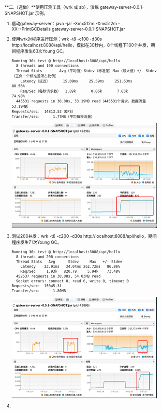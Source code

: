 **二.（选做）**使用压测工具（wrk 或 sb），演练 gateway-server-0.0.1-SNAPSHOT.jar 示例。



1. 启动gateway-server：java -jar -Xmx512m -Xms512m -XX:+PrintGCDetails gateway-server-0.0.1-SNAPSHOT.jar

2. 使用wrk对程序进行压测：wrk -t8  -c100 -d30s http://localhost:8088/api/hello，模拟在30秒内，8个线程下100个并发，期间程序发生63次Young GC。

   ```
   Running 30s test @ http://localhost:8088/api/hello
     8 threads and 100 connections
     Thread Stats        Avg（平均值）Stdev（标准差）Max（最大值）+/- Stdev（正负一个标准差所占比例）
       Latency（延迟）      15.09ms     25.59ms     251.63ms             88.56%
       Req/Sec（每秒请求数）  1.89k       0.86k       7.83k               74.98%
     445531 requests in 30.08s, 53.19MB read（445531个请求，数据流量53.19MB）
   Requests/sec:  14813.53（QPS）
   Transfer/sec:      1.77MB（平均每秒流量）
   ```

   ![image-20210925131557998](images/image-20210925131557998.png)

3. 测试200并发：wrk -t8  -c200 -d30s http://localhost:8088/api/hello，期间程序发生71次Young GC。

   ```
   Running 30s test @ http://localhost:8088/api/hello
     8 threads and 200 connections
     Thread Stats   Avg      Stdev     Max   +/- Stdev
       Latency    23.91ms   34.04ms 262.72ms   86.86%
       Req/Sec     1.93k   820.79     5.94k    73.48%
     452537 requests in 30.08s, 54.03MB read
     Socket errors: connect 0, read 6, write 0, timeout 0
   Requests/sec:  15045.31
   Transfer/sec:      1.80MB 
   ```

   ![image-20210925131808518](images/image-20210925131808518.png)

4. 

